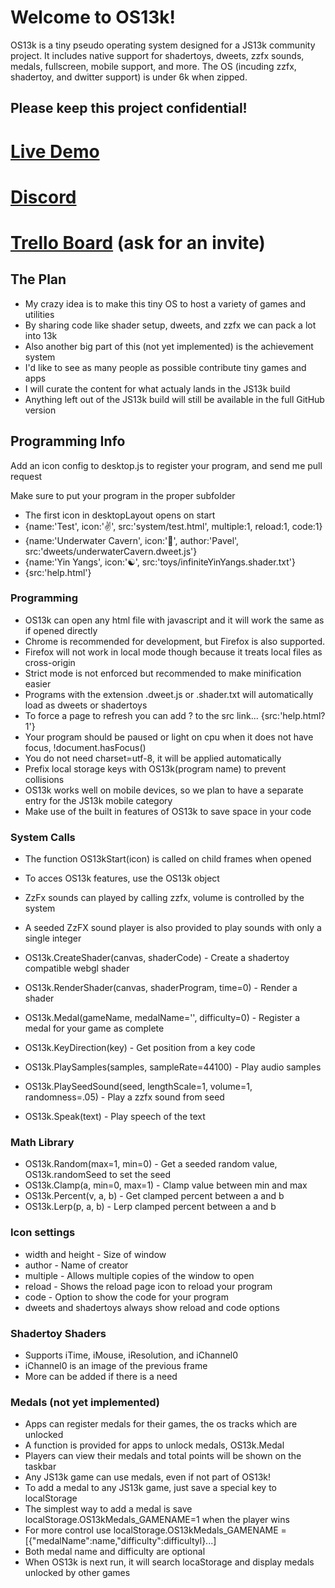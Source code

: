 # Welcome to OS13k!
OS13k is a tiny pseudo operating system designed for a JS13k community project. It includes native support for shadertoys, dweets,  zzfx sounds, medals, fullscreen, mobile support, and more. The OS (incuding zzfx, shadertoy, and dwitter support) is under 6k when zipped.

## Please keep this project confidential!

# [Live Demo](https://killedbyapixel.github.io/OS13k)
# [Discord](https://discord.gg/apuXeT)
# [Trello Board](https://trello.com/b/1PNeOZfM/os13k) (ask for an invite)


## The Plan
- My crazy idea is to make this tiny OS to host a variety of games and utilities
- By sharing code like shader setup, dweets, and zzfx we can pack a lot into 13k
- Also another big part of this (not yet implemented) is the achievement system
- I'd like to see as many people as possible contribute tiny games and apps
- I will curate the content for what actualy lands in the JS13k build
- Anything left out of the JS13k build will still be available in the full GitHub version

## Programming Info

Add an icon config to desktop.js to register your program, and send me pull request

Make sure to put your program in the proper subfolder
- The first icon in desktopLayout opens on start
- {name:'Test', icon:'✌️', src:'system/test.html', multiple:1, reload:1, code:1}
- {name:'Underwater Cavern', icon:'🌊', author:'Pavel', src:'dweets/underwaterCavern.dweet.js'}
- {name:'Yin Yangs', icon:'☯️', src:'toys/infiniteYinYangs.shader.txt'}
- {src:'help.html'}

### Programming

- OS13k can open any html file with javascript and it will work the same as if opened directly
- Chrome is recommended for development, but Firefox is also supported.
- Firefox will not work in local mode though because it treats local files as cross-origin
- Strict mode is not enforced but recommended to make minification easier
- Programs with the extension .dweet.js or .shader.txt will automatically load as dweets or shadertoys
- To force a page to refresh you can add ?<version> to the src link... {src:'help.html?1'}
- Your program should be paused or light on cpu when it does not have focus, !document.hasFocus() 
- You do not need charset=utf-8, it will be applied automatically
- Prefix local storage keys with OS13k(program name) to prevent collisions
- OS13k works well on mobile devices, so we plan to have a separate entry for the JS13k mobile category
- Make use of the built in features of OS13k to save space in your code

### System Calls

- The function OS13kStart(icon) is called on child frames when opened
- To acces OS13k features, use the OS13k object
- ZzFx sounds can played by calling zzfx, volume is controlled by the system
- A seeded ZzFX sound player is also provided to play sounds with only a single integer

- OS13k.CreateShader(canvas, shaderCode) - Create a shadertoy compatible webgl shader
- OS13k.RenderShader(canvas, shaderProgram, time=0) - Render a shader
- OS13k.Medal(gameName, medalName='', difficulty=0) - Register a medal for your game as complete
- OS13k.KeyDirection(key) - Get position from a key code
- OS13k.PlaySamples(samples, sampleRate=44100) - Play audio samples
- OS13k.PlaySeedSound(seed, lengthScale=1, volume=1, randomness=.05) - Play a zzfx sound from seed
- OS13k.Speak(text) - Play speech of the text

### Math Library
- OS13k.Random(max=1, min=0) - Get a seeded random value, OS13k.randomSeed to set the seed
- OS13k.Clamp(a, min=0, max=1) - Clamp value between min and max
- OS13k.Percent(v, a, b) - Get clamped percent between a and b
- OS13k.Lerp(p, a, b) - Lerp clamped percent between a and b

### Icon settings
- width and height - Size of window
- author - Name of creator
- multiple - Allows multiple copies of the window to open
- reload - Shows the reload page icon to reload your program
- code - Option to show the code for your program
- dweets and shadertoys always show reload and code options

### Shadertoy Shaders
 - Supports iTime, iMouse, iResolution, and iChannel0
 - iChannel0 is an image of the previous frame
 - More can be added if there is a need
 
 ### Medals (not yet implemented)
 - Apps can register medals for their games, the os tracks which are unlocked
 - A function is provided for apps to unlock medals, OS13k.Medal
 - Players can view their medals and total points will be shown on the taskbar
 - Any JS13k game can use medals, even if not part of OS13k!
 - To add a medal to any JS13k game, just save a special key to localStorage
 - The simplest way to add a medal is save localStorage.OS13kMedals_GAMENAME=1 when the player wins
 - For more control use localStorage.OS13kMedals_GAMENAME = [{"medalName":name,"difficulty":difficultyl}...]
 - Both medal name and difficulty are optional
 - When OS13k is next run, it will search locaStorage and display medals unlocked by other games
